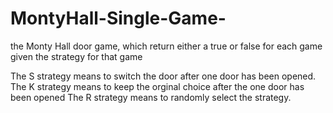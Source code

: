 # MontyHall-Single-Game-
the Monty Hall door game, which return either a true or false for each game given the strategy for that game

The S strategy means to switch the door after one door has been opened. The K strategy means to keep the orginal choice after the one door has been opened The R strategy means to randomly select the strategy.
